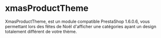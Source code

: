 xmasProductTheme
================

XmasProductTheme, est un module compatible PrestaShop 1.6.0.6, vous permettant lors des fêtes de Noël d'afficher une catégories ayant un design totalement différent de votre thème.
